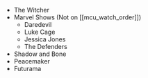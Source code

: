 - The Witcher
- Marvel Shows (Not on [[mcu_watch_order]])
	- Daredevil
	- Luke Cage
	- Jessica Jones
	- The Defenders
- Shadow and Bone
- Peacemaker
- Futurama